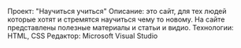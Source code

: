 Проект: "Научиться учиться" 
Описание: это сайт, для тех людей которые хотят и стремятся научиться чему то новому. На сайте представлены полезные материалы и статьи и видио.
Технологии: HTML, CSS Редактор: Microsoft Visual Studio
